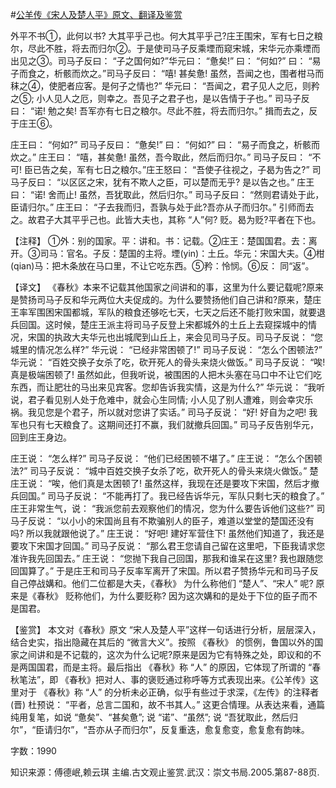 #[公羊传《宋人及楚人平》原文、翻译及鉴赏](https://www.vrrw.net/wx/14023.html)

外平不书①，此何以书? 大其平乎己也。何大其平乎己?庄王围宋，军有七日之粮尔，尽此不胜，将去而归尔②。于是使司马子反乘堙而窥宋城，宋华元亦乘堙而出见之③。司马子反曰： “子之国何如?”华元曰： “惫矣!” 曰： “何如?” 曰： “易子而食之，析骸而炊之。”司马子反曰： “嘻! 甚矣惫! 虽然，吾闻之也，围者柑马而秣之④，使肥者应客。是何子之情也?” 华元曰： “吾闻之，君子见人之厄，则矜之⑤; 小人见人之厄，则幸之。吾见子之君子也，是以告情于子也。” 司马子反曰： “诺! 勉之矣! 吾军亦有七日之粮尔。尽此不胜，将去而归尔。” 揖而去之，反于庄王⑥。

庄王曰： “何如?” 司马子反曰： “惫矣!” 曰： “何如?” 曰： “易子而食之，析骸而炊之。” 庄王曰： “嘻，甚矣惫! 虽然，吾今取此，然后而归尔。” 司马子反曰： “不可! 臣已告之矣，军有七日之粮尔。”庄王怒曰： “吾使子往视之，子曷为告之?” 司马子反曰： “以区区之宋，犹有不欺人之臣，可以楚而无乎? 是以告之也。” 庄王曰： “诺! 舍而止! 虽然，吾犹取此，然后归尔。” 司马子反曰： “然则君请处于此，臣请归尔。” 庄王曰： “子去我而归，吾孰与处于此?吾亦从子而归尔。” 引师而去之。故君子大其平乎己也。此皆大夫也，其称 “人”何? 贬。曷为贬?平者在下也。

【注释】 ①外：别的国家。平：讲和。书：记载。②庄王：楚国国君。去：离开。③司马：官名。子反：楚国的主将。堙(yin)：土丘。华元：宋国大夫。④柑(qian)马：把木条放在马口里，不让它吃东西。⑤矜：怜悯。⑥反： 同“返”。



【译文】 《春秋》本来不记载其他国家之间讲和的事，这里为什么要记载呢?原来是赞扬司马子反和华元两位大夫促成的。为什么要赞扬他们自己讲和?原来，楚庄王率军围困宋国都城，军队的粮食还够吃七天，七天之后还不能打败宋国，就要退兵回国。这时候，楚庄王派主将司马子反登上宋都城外的土丘上去窥探城中的情况，宋国的执政大夫华元也出城爬到山丘上，来会见司马子反。司马子反说： “您城里的情况怎么样?” 华元说： “已经非常困顿了!” 司马子反说： “怎么个困顿法?” 华元说： “百姓交换子女杀了吃，砍开死人的骨头来烧火做饭。” 司马子反说： “唉! 真是极端困顿了! 虽然如此，但我听说，被围困的人把木头塞在马口中不让它们吃东西，而让肥壮的马出来见宾客。您却告诉我实情，这是为什么?” 华元说： “我听说，君子看见别人处于危难中，就会心生同情; 小人见了别人遭难，则会幸灾乐祸。我见您是个君子，所以就对您讲了实话。” 司马子反说： “好! 好自为之吧! 我军也只有七天粮食了。这期间还打不赢，我们就撤兵回国。” 司马子反告别华元，回到庄王身边。

庄王说： “怎么样?” 司马子反说： “他们已经困顿不堪了。” 庄王说： “怎么个困顿法?” 司马子反说： “城中百姓交换子女杀了吃，砍开死人的骨头来烧火做饭。” 楚庄王说： “唉，他们真是太困顿了! 虽然这样，我现在还是要攻下宋国，然后才撤兵回国。” 司马子反说： “不能再打了。我已经告诉华元，军队只剩七天的粮食了。” 庄王非常生气，说： “我派您前去观察他们的情况，您为什么要告诉他们这些?” 司马子反说： “以小小的宋国尚且有不欺骗别人的臣子，难道以堂堂的楚国还没有吗? 所以我就跟他说了。” 庄王说： “好吧! 建好军营住下! 虽然他们知道了，我还是要攻下宋国才回国。” 司马子反说： “那么君王您请自己留在这里吧，下臣我请求您准许我先回国去。” 庄王说： “您抛下我自己回国，那我和谁呆在这里? 我也跟随您回国算了。” 于是庄王和司马子反率军离开了宋国。所以君子赞扬华元和司马子反自己停战媾和。他们二位都是大夫，《春秋》 为什么称他们 “楚人”、“宋人” 呢? 原来是《春秋》 贬称他们，为什么要贬称? 因为这次媾和的是处于下位的臣子而不是国君。

【鉴赏】 本文对《春秋》原文 “宋人及楚人平”这样一句话进行分析，层层深入，结合史实，指出隐藏在其后的 “微言大义”。按照 《春秋》 的惯例，鲁国以外的国家之间讲和是不记载的，这次为什么记呢?原来是因为它有特殊之处，即议和的不是两国国君，而是主将。最后指出 《春秋》称 “人” 的原因，它体现了所谓的 “春秋笔法”，即 《春秋》把对人、事的褒贬通过称呼等方式表现出来。《公羊传》这里对于 《春秋》称 “人” 的分析未必正确，似乎有些过于求深，《左传》的注释者 (晋) 杜预说： “平者，总言二国和，故不书其人。” 这更合情理。从表达来看，通篇纯用复笔，如说 “惫矣”、“甚矣惫”; 说 “诺”、“虽然”; 说 “吾犹取此，然后归尔”，“臣请归尔”，“吾亦从子而归尔”，反复重迭，愈复愈变，愈复愈有韵味。

字数：1990

知识来源：傅德岷,赖云琪 主编.古文观止鉴赏.武汉：崇文书局.2005.第87-88页.

